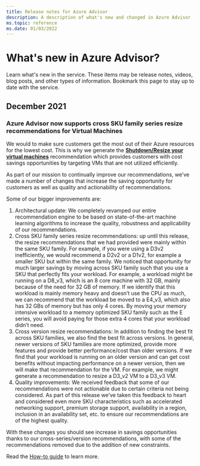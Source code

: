 ```yaml
---
title: Release notes for Azure Advisor
description: A description of what's new and changed in Azure Advisor
ms.topic: reference
ms.date: 01/03/2022
---
```

# What's new in Azure Advisor?

Learn what's new in the service. These items may be release notes, videos, blog posts, and other types of information. Bookmark this page to stay up to date with the service.

## December 2021

### Azure Advisor now supports cross SKU family series resize recommendations for Virtual Machines

We would to make sure customers get the most out of their Azure resources for the lowest cost. This is why we generate the [**Shutdown/Resize your virtual machines**](advisor-cost-recommendations.md#optimize-virtual-machine-spend-by-resizing-or-shutting-down-underutilized-instances) recommendation which provides customers with cost savings opportunities by targeting VMs that are not utilized efficiently. 
 
As part of our mission to continually improve our recommendations, we’ve made a number of changes that increase the saving opportunity for customers as well as quality and actionability of recommendations. 
 
Some of our bigger improvements are:
1. Architectural update: We completely revamped our entire recommendation engine to be based on state-of-the-art machine learning algorithms to increase the quality, robustness and applicability of our recommendations. 
1. Cross SKU family series resize recommendations: up until this release, the resize recommendations that we had provided were mainly within the same SKU family. For example, if you were using a D3v2 inefficiently, we would recommend a D2v2 or a D1v2, for example a smaller SKU but within the same family. We noticed that opportunity for much larger savings by moving across SKU family such that you use a SKU that perfectly fits your workload. For example, a workload might be running on a D8_v3, which is an 8 core machine with 32 GB, mainly because of the need for 32 GB of memory. If we identify that this workload is mainly memory heavy and doesn’t use the CPU as much, we can recommend that the workload be moved to a E4_v3, which also has 32 GBs of memory but has only 4 cores. By moving your memory intensive workload to a memory optimized SKU family such as the E series, you will avoid paying for those extra 4 cores that your workload didn’t need. 
1. Cross version resize recommendations: In addition to finding the best fit across SKU families, we also find the best fit across versions. In general, newer versions of SKU families are more optimized, provide more features and provide better performance/cost than older versions. If we find that your workload is running on an older version and can get cost benefits without impacting performance on a newer version, then we will make that recommendation for the VM. For example, we might generate a recommendation to resize a D3_v2 VM to a D3_v3 VM. 
1. Quality improvements: We received feedback that some of our recommendations were not actionable due to certain criteria not being considered. As part of this release we’ve taken this feedback to heart and considered even more SKU characteristics such as accelerated networking support, premium storage support, availability in a region, inclusion in an availability set, etc. to ensure our recommendations are of the highest quality. 
 
With these changes you should see increase in savings opportunities thanks to our cross-series/version recommendations, with some of the recommendations removed due to the addition of new constraints. 

Read the [How-to guide](advisor-cost-recommendations.md#optimize-virtual-machine-spend-by-resizing-or-shutting-down-underutilized-instances) to learn more.
